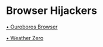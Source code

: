 # Browser Hijackers

[• Ouroboros Browser](https://d0pple33.github.io/BugLog/OuroborosBrowser.html)

[• Weather Zero](https://d0pple33.github.io/BugLog/Adware/WeatherZero.html)
